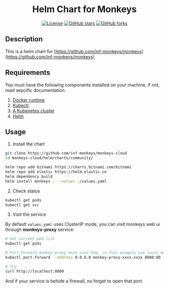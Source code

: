 <div align="center">

# Helm Chart for Monkeys

[![License](https://img.shields.io/github/license/inf-monkeys/monkeys-helm)](http://www.apache.org/licenses/LICENSE-2.0)
[![GitHub stars](https://img.shields.io/github/stars/inf-monkeys/monkeys-helm?style=social&label=Star&maxAge=2592000)](https://GitHub.com/inf-monkeys/monkeys-helm/stargazers/)
[![GitHub forks](https://img.shields.io/github/forks/inf-monkeys/monkeys-helm?style=social&label=Fork&maxAge=2592000)](https://github.com/inf-monkeys/monkeys-helm)

</div>

## Description

This is a helm chart for [https://github.com/inf-monkeys/monkeys](https://github.com/inf-monkeys/monkeys)

## Requirements

You must have the following components installed on your machine, if not, read sepcific documentation.

1. [Docker runtime](https://docs.docker.com/engine/install/ubuntu/)
2. [Kubectl](https://kubernetes.io/docs/tasks/tools/install-kubectl-linux/).
3. [A Kubenetes cluster](https://minikube.sigs.k8s.io/docs/start/)
4. [Helm](https://helm.sh/docs/intro/install/)

## Usage

1. Install the chart

```sh
git clone https://github.com/inf-monkeys/monkeys-cloud
cd monkeys-cloud/helm/charts/community/

helm repo add bitnami https://charts.bitnami.com/bitnami
helm repo add elastic https://helm.elastic.co
helm dependency build
helm install monkeys . --values ./values.yaml
```

2. Check status

```sh
kubectl get pods
kubectl get svc
```

3. Visit the service


By default `values.yaml` uses ClusterIP mode, you can visit monkeys web ui through **monkeys-proxy** service:

```sh
# Get current pod list
kubectl get pods 

# Port Forward monkey-proxy-xxxx-xxxx Pod, in this example use local machine's 8080 port.
kubectl port-forward --address 0.0.0.0 monkey-proxy-xxxx-xxxx 8080:80

# Try
curl http://localhost:8080
```

And if your service is behide a firewall, no forget to open that port.

